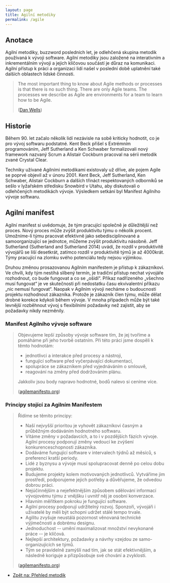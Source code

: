 ```yaml
---
layout: page
title: Agilní metodiky
permalink: /agile
---
```


## Anotace

Agilní metodiky, buzzword posledních let, je odlehčená skupina metodik používaná k vývoji software.
Agilní metodiky jsou založené na interativním a inkrementálním vývoji a jejich klíčovou součástí je důraz
na komunikaci.
Agilní přístup k práci a organizaci lidí našel v poslední době uplatnění také dalších oblastech lidské činnosti.

> The most important thing to know about Agile methods or processes is that there is no such thing.
> There are only Agile teams. The processes we describe as Agile are environments for a team to learn how to be Agile.
>
> ([Dan Wells](http://www.agile-process.org/))

## Historie

Během 90. let začalo několik lidí nezávisle na sobě kriticky hodnotit, co je pro vývoj softwaru podstatné.
Kent Beck přišel s Extrémním programováním, Jeff Sutherland a Ken Schwaber formalizovali nový framework nazvaný
Scrum a Alistair Cockburn pracoval na sérii metodik zvané Crystal Clear.

Techniky užívané Agilními metodikami existovaly už dříve, ale pojem Agile se poprvé objevil až v únoru 2001.
Kent Beck, Jeff Sutherland, Ken Schwaber, Alistair Cockburn a dalších třináct respektovaných odborníků se
sešlo v lyžařském středisku Snowbird v Utahu, aby diskutovali o odlehčených metodikách vývoje.
Výsledkem setkání byl Manifest Agilního vývoje softwaru.

## Agilní manifest

Agilní manifest si uvědomuje, že tým pracující společně je důležitější než proces. Nový proces může zvýšit
produktivitu týmu o několik procent. Umožníme-li týmu pracovat efektivně jako sebedisciplinované a
samoorganizující se jednotce, můžeme zvýšit produktivitu násobně.
Jeff Sutherland (Sutherland and Sutherland 2014) uvádí, že rozdíl v produktivitě vývojářů se liší desetkrát,
zatímco rozdíl v produktivitě týmů je až 4000krát. Týmy pracující na zlomku svého potenciálu tedy nejsou výjimkou.

Druhou změnou prosazovanou Agilním manifestem je přístup k zákazníkovi.
Ve chvíli, kdy tým nestíhá slíbený termín, je tradiční
přístup nechat vývojáře rozhodnout, co bude fungovat a co se „ošidí“. Příkaz nadřízeného „všechno musí fungovat“
je ve skutečnosti při nedostatku času ekvivalentní příkazu „nic nemusí fungovat“. Naopak v Agilním vývoji necháme
o budoucnosti projektu rozhodnout zákazníka. Protože je zákazník člen týmu, může dělat drobné korekce kdykoli během vývoje.
V mnoha případech může být také levnější rozběhnout vývoj s flexibilními požadavky než zajistit,
aby se požadavky nikdy nezměnily.

### Manifest Agilního vývoje software

> Objevujeme lepší způsoby vývoje software tím, že jej tvoříme a pomáháme při jeho tvorbě ostatním.
> Při této práci jsme dospěli k těmto hodnotám:
>
> - jednotlivci a interakce před procesy a nástroji,
> - fungující software před vyčerpávající dokumentací,
> - spolupráce se zákazníkem před vyjednáváním o smlouvě,
> - reagování na změny před dodržováním plánu.
>
> Jakkoliv jsou body napravo hodnotné, bodů nalevo si ceníme více.
>
> ([agilemanifesto.org](http://agilemanifesto.org/iso/cs/manifesto.html))

### Principy stojící za Agilním Manifestem

> Řídíme se těmito principy:
>
> - Naší nejvyšší prioritou je vyhovět zákazníkovi časným a průběžným dodáváním hodnotného softwaru.
> - Vítáme změny v požadavcích, a to i v pozdějších fázích vývoje. Agilní procesy podporují změny vedoucí ke zvýšení konkurenceschopnosti zákazníka.
> - Dodáváme fungující software v intervalech týdnů až měsíců, s preferencí kratší periody.
> - Lidé z byznysu a vývoje musí spolupracovat denně po celou dobu projektu.
> - Budujeme projekty kolem motivovaných jednotlivců. Vytváříme jim prostředí, podporujeme jejich potřeby a důvěřujeme, že odvedou dobrou práci.
> - Nejúčinnějším a nejefektnějším způsobem sdělování informací vývojovému týmu z vnějšku i uvnitř něj je osobní konverzace.
> - Hlavním měřítkem pokroku je fungující software.
> - Agilní procesy podporují udržitelný rozvoj. Sponzoři, vývojáři i uživatelé by měli být schopni udržet stálé tempo trvale.
> - Agilitu zvyšuje neustálá pozornost věnovaná technické výjimečnosti a dobrému designu.
> - Jednoduchost -- umění maximalizovat množství nevykonané práce -- je klíčová.
> - Nejlepší architektury, požadavky a návrhy vzejdou ze samo-organizujících se týmů.
> - Tým se pravidelně zamýšlí nad tím, jak se stát efektivnějším, a následně koriguje a přizpůsobuje své chování a zvyklosti.
>
> ([agilemanifesto.org](http://agilemanifesto.org/iso/cs/manifesto.html))

- [Zpět na: Přehled metodik](/metodiky)
